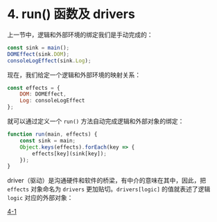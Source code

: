 # 4. run() 函数及 drivers

上一节中，逻辑和外部环境的绑定我们是手动完成的：

```js
const sink = main();
DOMEffect(sink.DOM);
consoleLogEffect(sink.Log);
```

现在，我们给定一个逻辑和外部环境的映射关系：

```js
const effects = {
    DOM: DOMEffect,
    Log: consoleLogEffect
};
```

就可以通过定义一个 `run()` 方法自动完成逻辑和外部对象的绑定：

```js
function run(main, effects) {
    const sink = main;
    Object.keys(effects).forEach(key => {
        effects[key](sink[key]);
    });
}
```

driver（驱动）是沟通硬件和软件的桥梁，有中介的意味在其中，因此，把 `effects` 对象命名为 `drivers` 更加贴切。`drivers[logic]` 的值就表述了逻辑 `logic` 对应的外部对象：

[4-1](http://jsbin.com/nuhisuy/26/edit?js,console,output)
